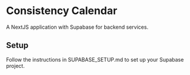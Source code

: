 # Consistency Calendar

A NextJS application with Supabase for backend services.

## Setup

Follow the instructions in SUPABASE_SETUP.md to set up your Supabase project.
